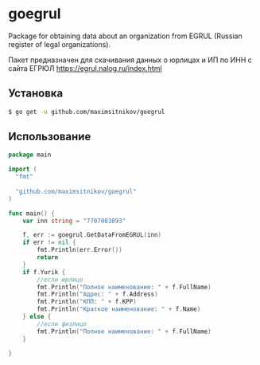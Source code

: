 # goegrul
Package for obtaining data about an organization from EGRUL (Russian register of legal organizations). 

Пакет предназначен для скачивания данных о юрлицах и ИП по ИНН с сайта ЕГРЮЛ https://egrul.nalog.ru/index.html

## Установка

```bash
$ go get -u github.com/maximsitnikov/goegrul
```

## Использование

```go
package main

import (
  "fmt"
  
  "github.com/maximsitnikov/goegrul"
)

func main() {
	var inn string = "7707083893"

	f, err := goegrul.GetDataFromEGRUL(inn)
	if err != nil {
		fmt.Println(err.Error())
		return
	}
	if f.Yurik {
		//если юрлицо
		fmt.Println("Полное наименование: " + f.FullName)
		fmt.Println("Адрес: " + f.Address)
		fmt.Println("КПП: " + f.KPP)
		fmt.Println("Краткое наименование: " + f.Name)
	} else {
		//если физлицо
		fmt.Println("Полное наименование: " + f.FullName)
	}

}
```
